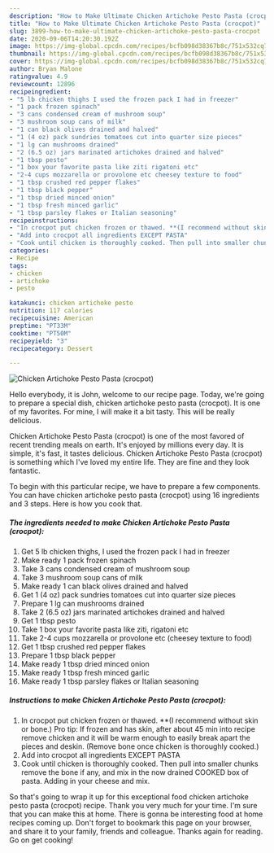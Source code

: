 ```yaml
---
description: "How to Make Ultimate Chicken Artichoke Pesto Pasta (crocpot)"
title: "How to Make Ultimate Chicken Artichoke Pesto Pasta (crocpot)"
slug: 3899-how-to-make-ultimate-chicken-artichoke-pesto-pasta-crocpot
date: 2020-09-06T14:20:30.192Z
image: https://img-global.cpcdn.com/recipes/bcfb098d38367b8c/751x532cq70/chicken-artichoke-pesto-pasta-crocpot-recipe-main-photo.jpg
thumbnail: https://img-global.cpcdn.com/recipes/bcfb098d38367b8c/751x532cq70/chicken-artichoke-pesto-pasta-crocpot-recipe-main-photo.jpg
cover: https://img-global.cpcdn.com/recipes/bcfb098d38367b8c/751x532cq70/chicken-artichoke-pesto-pasta-crocpot-recipe-main-photo.jpg
author: Bryan Malone
ratingvalue: 4.9
reviewcount: 12896
recipeingredient:
- "5 lb chicken thighs I used the frozen pack I had in freezer"
- "1 pack frozen spinach"
- "3 cans condensed cream of mushroom soup"
- "3 mushroom soup cans of milk"
- "1 can black olives drained and halved"
- "1 (4 oz) pack sundries tomatoes cut into quarter size pieces"
- "1 lg can mushrooms drained"
- "2 (6.5 oz) jars marinated artichokes drained and halved"
- "1 tbsp pesto"
- "1 box your favorite pasta like ziti rigatoni etc"
- "2-4 cups mozzarella or provolone etc cheesey texture to food"
- "1 tbsp crushed red pepper flakes"
- "1 tbsp black pepper"
- "1 tbsp dried minced onion"
- "1 tbsp fresh minced garlic"
- "1 tbsp parsley flakes or Italian seasoning"
recipeinstructions:
- "In crocpot put chicken frozen or thawed. **(I recommend without skin or bone.) Pro tip: If frozen and has skin, after about 45 min into recipe remove chicken and it will be warm enough to easily break apart the pieces and deskin. (Remove bone once chicken is thoroughly cooked.)"
- "Add into crocpot all ingredients EXCEPT PASTA"
- "Cook until chicken is thoroughly cooked. Then pull into smaller chunks remove the bone if any, and mix in the now drained COOKED box of pasta. Adding in your cheese and mix."
categories:
- Recipe
tags:
- chicken
- artichoke
- pesto

katakunci: chicken artichoke pesto 
nutrition: 117 calories
recipecuisine: American
preptime: "PT33M"
cooktime: "PT50M"
recipeyield: "3"
recipecategory: Dessert

---
```



![Chicken Artichoke Pesto Pasta (crocpot)](https://img-global.cpcdn.com/recipes/bcfb098d38367b8c/751x532cq70/chicken-artichoke-pesto-pasta-crocpot-recipe-main-photo.jpg)

Hello everybody, it is John, welcome to our recipe page. Today, we're going to prepare a special dish, chicken artichoke pesto pasta (crocpot). It is one of my favorites. For mine, I will make it a bit tasty. This will be really delicious.



Chicken Artichoke Pesto Pasta (crocpot) is one of the most favored of recent trending meals on earth. It's enjoyed by millions every day. It is simple, it's fast, it tastes delicious. Chicken Artichoke Pesto Pasta (crocpot) is something which I've loved my entire life. They are fine and they look fantastic.


To begin with this particular recipe, we have to prepare a few components. You can have chicken artichoke pesto pasta (crocpot) using 16 ingredients and 3 steps. Here is how you cook that.

<!--inarticleads1-->

##### The ingredients needed to make Chicken Artichoke Pesto Pasta (crocpot):

1. Get 5 lb chicken thighs, I used the frozen pack I had in freezer
1. Make ready 1 pack frozen spinach
1. Take 3 cans condensed cream of mushroom soup
1. Take 3 mushroom soup cans of milk
1. Make ready 1 can black olives drained and halved
1. Get 1 (4 oz) pack sundries tomatoes cut into quarter size pieces
1. Prepare 1 lg can mushrooms drained
1. Take 2 (6.5 oz) jars marinated artichokes drained and halved
1. Get 1 tbsp pesto
1. Take 1 box your favorite pasta like ziti, rigatoni etc
1. Take 2-4 cups mozzarella or provolone etc (cheesey texture to food)
1. Get 1 tbsp crushed red pepper flakes
1. Prepare 1 tbsp black pepper
1. Make ready 1 tbsp dried minced onion
1. Make ready 1 tbsp fresh minced garlic
1. Make ready 1 tbsp parsley flakes or Italian seasoning




<!--inarticleads2-->

##### Instructions to make Chicken Artichoke Pesto Pasta (crocpot):

1. In crocpot put chicken frozen or thawed. **(I recommend without skin or bone.) Pro tip: If frozen and has skin, after about 45 min into recipe remove chicken and it will be warm enough to easily break apart the pieces and deskin. (Remove bone once chicken is thoroughly cooked.)
1. Add into crocpot all ingredients EXCEPT PASTA
1. Cook until chicken is thoroughly cooked. Then pull into smaller chunks remove the bone if any, and mix in the now drained COOKED box of pasta. Adding in your cheese and mix.




So that's going to wrap it up for this exceptional food chicken artichoke pesto pasta (crocpot) recipe. Thank you very much for your time. I'm sure that you can make this at home. There is gonna be interesting food at home recipes coming up. Don't forget to bookmark this page on your browser, and share it to your family, friends and colleague. Thanks again for reading. Go on get cooking!
